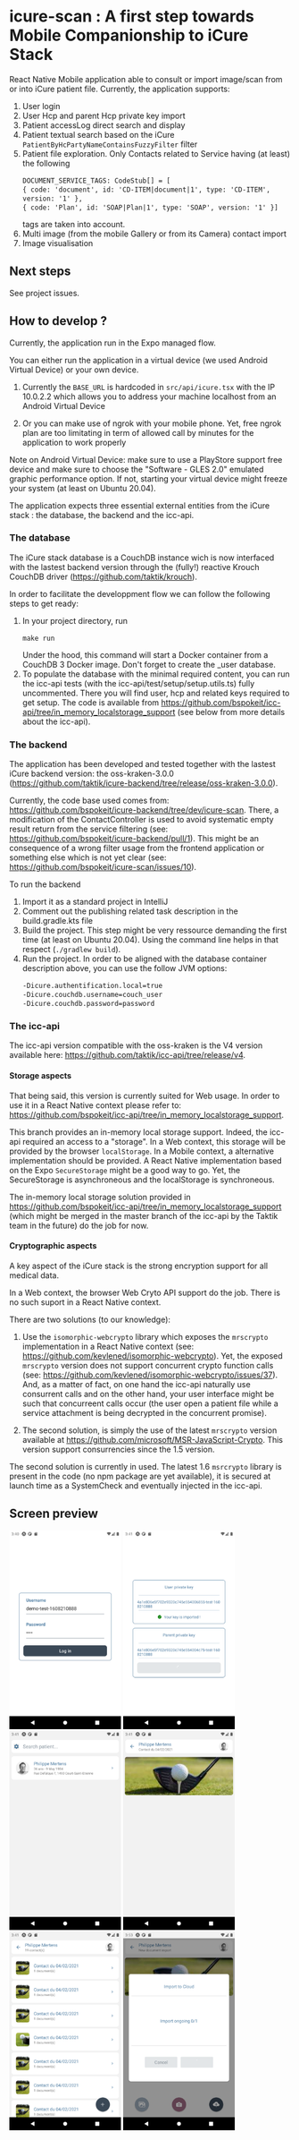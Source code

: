 # icure-scan : A first step towards Mobile Companionship to iCure Stack

React Native Mobile application able to consult or import image/scan from or into iCure patient file. Currently, the application supports:

1. User login
2. User Hcp and parent Hcp private key import
3. Patient accessLog direct search and display
4. Patient textual search based on the iCure `PatientByHcPartyNameContainsFuzzyFilter` filter
5. Patient file exploration. Only Contacts related to Service having (at least) the following
   ```
   DOCUMENT_SERVICE_TAGS: CodeStub[] = [
   { code: 'document', id: 'CD-ITEM|document|1', type: 'CD-ITEM', version: '1' },
   { code: 'Plan', id: 'SOAP|Plan|1', type: 'SOAP', version: '1' }]
   ```
   tags are taken into account.
6. Multi image (from the mobile Gallery or from its Camera) contact import
7. Image visualisation

## Next steps

See project issues.

## How to develop ?

Currently, the application run in the Expo managed flow.

You can either run the application in a virtual device (we used Android Virtual Device) or your own device. 

1. Currently the ```BASE_URL``` is hardcoded in ```src/api/icure.tsx``` with the IP 10.0.2.2 which allows you to address your machine localhost from an Android Virtual Device  

2. Or you can make use of ngrok with your mobile phone. Yet, free ngrok plan are too limitating in term of allowed call by minutes for the application to work properly

Note on Android Virtual Device: make sure to use a PlayStore support free device and make sure to choose the "Software - GLES 2.0" emulated graphic performance option. If not, starting your virtual device might freeze your system (at least on Ubuntu 20.04).

The application expects three essential external entities from the iCure stack : the database, the backend and the icc-api.

### The database

The iCure stack database is a CouchDB instance wich is now interfaced with the lastest backend version through the (fully!) reactive Krouch CouchDB driver (https://github.com/taktik/krouch).

In order to facilitate the developpment flow we can follow the following steps to get ready:

1. In your project directory, run
   ```
   make run
   ```
   Under the hood, this command will start a Docker container from a CouchDB 3 Docker image. Don't forget to create the \_user database.
2. To populate the database with the minimal required content, you can run the icc-api tests (with the icc-api/test/setup/setup.utils.ts) fully uncommented. There you will find user, hcp and related keys required to get setup. The code is available from https://github.com/bspokeit/icc-api/tree/in_memory_localstorage_support (see below from more details about the icc-api).

### The backend

The application has been developed and tested together with the lastest iCure backend version: the oss-kraken-3.0.0 (https://github.com/taktik/icure-backend/tree/release/oss-kraken-3.0.0).

Currently, the code base used comes from: https://github.com/bspokeit/icure-backend/tree/dev/icure-scan. There, a modification of the ContactController is used to avoid systematic empty result return from the service filtering (see: https://github.com/bspokeit/icure-backend/pull/1). This might be an consequence of a wrong filter usage from the frontend application or something else which is not yet clear (see: https://github.com/bspokeit/icure-scan/issues/10).

To run the backend

1. Import it as a standard project in IntelliJ
2. Comment out the publishing related task description in the build.gradle.kts file
3. Build the project. This step might be very ressource demanding the first time (at least on Ubuntu 20.04). Using the command line helps in that respect (`./gradlew build`).
4. Run the project. In order to be aligned with the database container description above, you can use the follow JVM options:
   ```
   -Dicure.authentification.local=true
   -Dicure.couchdb.username=couch_user
   -Dicure.couchdb.password=password
   ```

### The icc-api

The icc-api version compatible with the oss-kraken is the V4 version available here: https://github.com/taktik/icc-api/tree/release/v4.

#### Storage aspects

That being said, this version is currently suited for Web usage. In order to use it in a React Native context please refer to: https://github.com/bspokeit/icc-api/tree/in_memory_localstorage_support.

This branch provides an in-memory local storage support. Indeed, the icc-api required an access to a "storage". In a Web context, this storage will be provided by the browser `localStorage`. In a Mobile context, a alternative implementation should be provided. A React Native implementation based on the Expo `SecureStorage` might be a good way to go. Yet, the SecureStorage is asynchroneous and the localStorage is synchroneous.

The in-memory local storage solution provided in https://github.com/bspokeit/icc-api/tree/in_memory_localstorage_support (which might be merged in the master branch of the icc-api by the Taktik team in the future) do the job for now.

#### Cryptographic aspects

A key aspect of the iCure stack is the strong encryption support for all medical data.

In a Web context, the browser Web Cryto API support do the job. There is no such suport in a React Native context.

There are two solutions (to our knowledge):

1. Use the `isomorphic-webcrypto` library which exposes the `mrscrypto` implementation in a React Native context (see: https://github.com/kevlened/isomorphic-webcrypto). Yet, the exposed `mrscrypto` version does not support concurrent crypto function calls (see: https://github.com/kevlened/isomorphic-webcrypto/issues/37). And, as a matter of fact, on one hand the icc-api naturally use consurrent calls and on the other hand, your user interface might be such that concurreent calls occur (the user open a patient file while a service attachment is being decrypted in the concurrent promise).

2. The second solution, is simply the use of the latest `mrscrypto` version available at https://github.com/microsoft/MSR-JavaScript-Crypto. This version support consurrencies since the 1.5 version.

The second solution is currently in used. The latest 1.6 `msrcrypto` library is present in the code (no npm package are yet available), it is secured at launch time as a SystemCheck and eventually injected in the icc-api.

## Screen preview

<img src="./screenshots/login.png" width="200" />
<img src="./screenshots/key_import.png" width="200" />
<img src="./screenshots/patient_listing.png" width="200" />
<img src="./screenshots/contact_content.png" width="200" />
<img src="./screenshots/file_content.png" width="200" />
<img src="./screenshots/import.png" width="200" />
